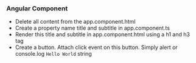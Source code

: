 ### Angular Component
- Delete all content from the app.component.html
- Create a property name title and subtitle in app.component.ts
- Render this title and subtitle in app.component.html using a h1 and h3 tag
- Create a button. Attach click event on this button. Simply alert or console.log `Hello World` string